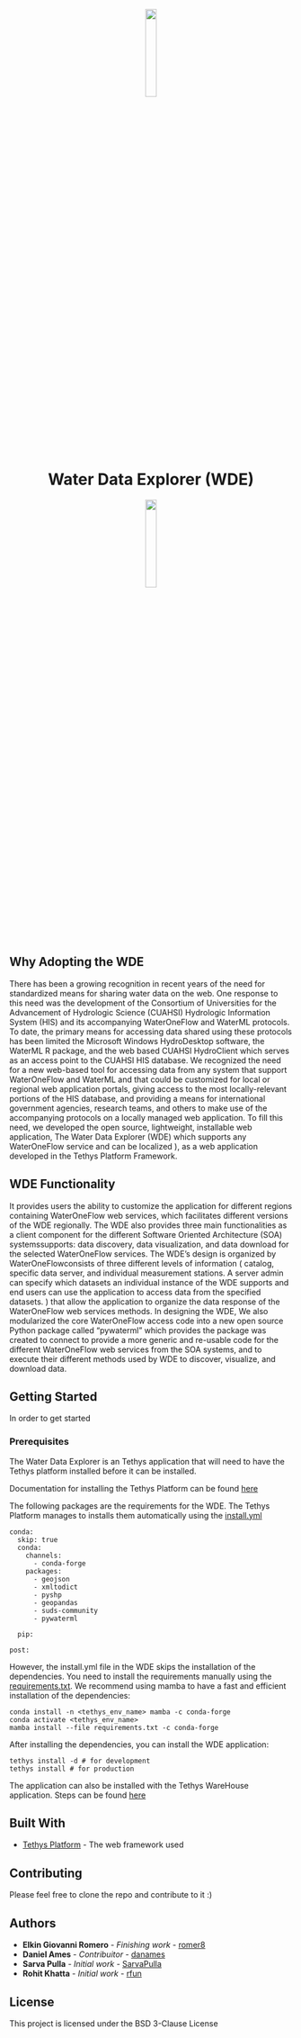 <p align="center">
<img align= "center" src="https://drive.google.com/uc?export=view&id=1ACAkrm6PsfdWzXnpMOL4uwfKwbTqqkQZ" width="20%" height="20%"/>
</p>

<h1 align="center"> Water Data Explorer (WDE)</h1>

<p align="center">
<img align= "center" src="https://img.shields.io/badge/license-BSD%203--Clause-yellow.svg" width="20%" height="20%"/>
</p>

## Why Adopting the WDE

There has been a growing recognition in recent years of the need for standardized means for sharing water data on the web. One response to this need was the development of the Consortium of Universities for the Advancement of Hydrologic Science (CUAHSI) Hydrologic Information System (HIS) and its accompanying WaterOneFlow and WaterML protocols. To date, the primary means for accessing data shared using these protocols has been limited the Microsoft Windows HydroDesktop software, the WaterML R package, and the web based CUAHSI HydroClient which serves as an access point to the CUAHSI HIS database. We recognized the need for a new web-based tool for accessing data from any system that support WaterOneFlow and WaterML and that could be customized for local or regional web application portals, giving access to the most locally-relevant portions of the HIS database, and providing a means for international government agencies, research teams, and others to make use of the accompanying protocols on a locally managed web application. To fill this need, we developed the open source, lightweight, installable web application, The Water Data Explorer (WDE) which supports any WaterOneFlow service and can be localized ), as a web application developed in the Tethys Platform Framework.

## WDE Functionality

It provides users the ability to customize the application for different regions containing WaterOneFlow web services, which facilitates different versions of the WDE regionally. The WDE also provides three main functionalities as a client component for the different Software Oriented Architecture (SOA) systemssupports: data discovery, data visualization, and data download for the selected WaterOneFlow services. The WDE’s design is organized by WaterOneFlowconsists of three different levels of information ( catalog, specific data server, and individual measurement stations. A server admin can specify which datasets an individual instance of the WDE supports and end users can use the application to access data from the specified datasets. ) that allow the application to organize the data response of the WaterOneFlow web services methods. In designing the WDE, We also modularized the core WaterOneFlow access code into a new open source Python package called “pywaterml” which provides the package was created to connect to provide a more generic and re-usable code for the different WaterOneFlow web services from the SOA systems, and to execute their different methods used by WDE to discover, visualize, and download data.

## Getting Started

In order to get started

### Prerequisites

The Water Data Explorer is an Tethys application that will need to have the Tethys platform installed before it can be installed.

Documentation for installing the Tethys Platform can be found [here](http://docs.tethysplatform.org/en/stable/installation.html)

The following packages are the requirements for the WDE. The Tethys Platform manages to installs them automatically using the [install.yml](https://github.com/BYU-Hydroinformatics/Water-Data-Explorer/blob/master/install.yml)

```
conda:
  skip: true
  conda:
    channels:
      - conda-forge
    packages:
      - geojson
      - xmltodict
      - pyshp
      - geopandas
      - suds-community
      - pywaterml

  pip:

post:
```

However, the install.yml file in the WDE skips the installation of the dependencies. You need to install the requirements manually using the [requirements.txt](https://github.com/BYU-Hydroinformatics/Water-Data-Explorer/blob/master/requirements.txt). We recommend using mamba to have a fast and efficient installation of the dependencies:

```
conda install -n <tethys_env_name> mamba -c conda-forge
conda activate <tethys_env_name>
mamba install --file requirements.txt -c conda-forge
```

After installing the dependencies, you can install the WDE application:

```
tethys install -d # for development
tethys install # for production
```

The application can also be installed with the Tethys WareHouse application. Steps can be found [here](https://tethys-app-store.readthedocs.io)

## Built With

- [Tethys Platform](http://docs.tethysplatform.org/en/stable/index.html) - The web framework used

## Contributing

Please feel free to clone the repo and contribute to it :)

## Authors

- **Elkin Giovanni Romero** - _Finishing work_ - [romer8](https://github.com/romer8)
- **Daniel Ames** - _Contribuitor_ - [danames](https://github.com/danames)
- **Sarva Pulla** - _Initial work_ - [SarvaPulla](https://github.com/SarvaPulla)
- **Rohit Khatta** - _Initial work_ - [rfun](https://github.com/rfun)

## License

This project is licensed under the BSD 3-Clause License
